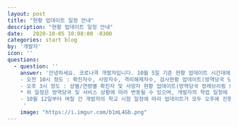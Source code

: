 ```yaml
---
layout: post
title: "현황 업데이트 일정 안내"
description: "현황 업데이트 일정 안내"
date:   2020-10-05 10:08:00 -0300
categories: start blog
by: '개발자'
icon: ''
questions:
  - question: ''
    answer: '안녕하세요. 코로나콕 개발자입니다. 10월 5일 기준 현황 업데이트 시간대에 대해 알려드립니다.<br><br>
    - 오전 10시 정도 : 확진자수, 사망자수, 격리해제자수, 검사현황 업데이트(방역당국 당일 0시 기준 보도자료 발표 후)<br>
    - 오후 3시 정도 : 성별/연령별 확진자 및 사망자 현황 업데이트(방역당국 정례브리핑 보도자료 발표 후)<br>
    * 위 일정은 방역당국 및 서비스 상황에 따라 변동될 수 있으며, 개발자의 학업 일정에 따라 늦어질 수 있습니다. 양해 바랍니다.<br><br>
    - 10월 12일부터 며칠 간 개발자의 학교 시험 일정에 따라 업데이트가 모두 오후에 진행됩니다.
     '
    image: "https://i.imgur.com/b1mL4Gb.png"
---
```


